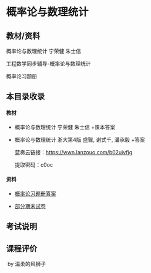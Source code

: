 # 概率论与数理统计

## 教材/资料

概率论与数理统计 宁荣健 朱士信 

工程数学同步辅导-概率论与数理统计

概率论习题册

## 本目录收录

#### 教材

- 概率论与数理统计 宁荣健 朱士信 +课本答案

- 概率论与数理统计 浙大第4版 盛骤, 谢式千, 潘承毅 +答案

  蓝奏云链接：https://wwn.lanzouo.com/b02uivfjg

  提取密码：c0oc

#### 资料

- [概率论习题册答案](大学学习/比赛/README.md)

- [部分期末试卷](大学学习/比赛/README.md)

  

## 考试说明



## 课程评价





​																																													by 温柔的风狮子

